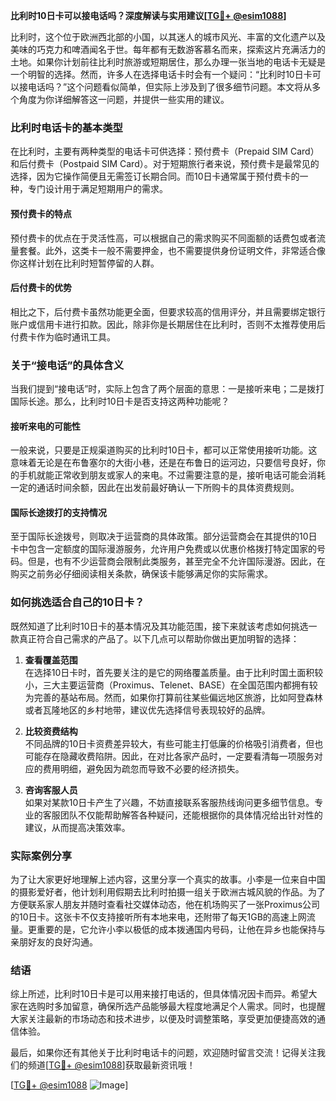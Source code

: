 **比利时10日卡可以接电话吗？深度解读与实用建议[[TG💪+ @esim1088](https://t.me/s/esim1088)]**

比利时，这个位于欧洲西北部的小国，以其迷人的城市风光、丰富的文化遗产以及美味的巧克力和啤酒闻名于世。每年都有无数游客慕名而来，探索这片充满活力的土地。如果你计划前往比利时旅游或短期居住，那么办理一张当地的电话卡无疑是一个明智的选择。然而，许多人在选择电话卡时会有一个疑问：“比利时10日卡可以接电话吗？”这个问题看似简单，但实际上涉及到了很多细节问题。本文将从多个角度为你详细解答这一问题，并提供一些实用的建议。

### 比利时电话卡的基本类型

在比利时，主要有两种类型的电话卡可供选择：预付费卡（Prepaid SIM Card）和后付费卡（Postpaid SIM Card）。对于短期旅行者来说，预付费卡是最常见的选择，因为它操作简便且无需签订长期合同。而10日卡通常属于预付费卡的一种，专门设计用于满足短期用户的需求。

#### 预付费卡的特点
预付费卡的优点在于灵活性高，可以根据自己的需求购买不同面额的话费包或者流量套餐。此外，这类卡一般不需要押金，也不需要提供身份证明文件，非常适合像你这样计划在比利时短暂停留的人群。

#### 后付费卡的优势
相比之下，后付费卡虽然功能更全面，但要求较高的信用评分，并且需要绑定银行账户或信用卡进行扣款。因此，除非你是长期居住在比利时，否则不太推荐使用后付费卡作为临时通讯工具。

### 关于“接电话”的具体含义

当我们提到“接电话”时，实际上包含了两个层面的意思：一是接听来电；二是拨打国际长途。那么，比利时10日卡是否支持这两种功能呢？

#### 接听来电的可能性
一般来说，只要是正规渠道购买的比利时10日卡，都可以正常使用接听功能。这意味着无论是在布鲁塞尔的大街小巷，还是在布鲁日的运河边，只要信号良好，你的手机就能正常收到朋友或家人的来电。不过需要注意的是，接听电话可能会消耗一定的通话时间余额，因此在出发前最好确认一下所购卡的具体资费规则。

#### 国际长途拨打的支持情况
至于国际长途拨号，则取决于运营商的具体政策。部分运营商会在其提供的10日卡中包含一定额度的国际漫游服务，允许用户免费或以优惠价格拨打特定国家的号码。但是，也有不少运营商会限制此类服务，甚至完全不允许国际漫游。因此，在购买之前务必仔细阅读相关条款，确保该卡能够满足你的实际需求。

### 如何挑选适合自己的10日卡？

既然知道了比利时10日卡的基本情况及其功能范围，接下来就该考虑如何挑选一款真正符合自己需求的产品了。以下几点可以帮助你做出更加明智的选择：

1. **查看覆盖范围**  
   在选择10日卡时，首先要关注的是它的网络覆盖质量。由于比利时国土面积较小，三大主要运营商（Proximus、Telenet、BASE）在全国范围内都拥有较为完善的基站布局。然而，如果你打算前往某些偏远地区旅游，比如阿登森林或者瓦隆地区的乡村地带，建议优先选择信号表现较好的品牌。

2. **比较资费结构**  
   不同品牌的10日卡资费差异较大，有些可能主打低廉的价格吸引消费者，但也可能存在隐藏收费陷阱。因此，在对比各家产品时，一定要看清每一项服务对应的费用明细，避免因为疏忽而导致不必要的经济损失。

3. **咨询客服人员**  
   如果对某款10日卡产生了兴趣，不妨直接联系客服热线询问更多细节信息。专业的客服团队不仅能帮助解答各种疑问，还能根据你的具体情况给出针对性的建议，从而提高决策效率。

### 实际案例分享

为了让大家更好地理解上述内容，这里分享一个真实的故事。小李是一位来自中国的摄影爱好者，他计划利用假期去比利时拍摄一组关于欧洲古城风貌的作品。为了方便联系家人朋友并随时查看社交媒体动态，他在机场购买了一张Proximus公司的10日卡。这张卡不仅支持接听所有本地来电，还附带了每天1GB的高速上网流量。更重要的是，它允许小李以极低的成本拨通国内号码，让他在异乡也能保持与亲朋好友的良好沟通。

### 结语

综上所述，比利时10日卡是可以用来接打电话的，但具体情况因卡而异。希望大家在选购时多加留意，确保所选产品能够最大程度地满足个人需求。同时，也提醒大家关注最新的市场动态和技术进步，以便及时调整策略，享受更加便捷高效的通信体验。

最后，如果你还有其他关于比利时电话卡的问题，欢迎随时留言交流！记得关注我们的频道[[TG💪+ @esim1088](https://t.me/s/esim1088)]获取最新资讯哦！

[[TG💪+ @esim1088](https://t.me/s/esim1088) ![Image](https://i.postimg.cc/4NQfJmqS/Snipaste-2025-05-13-00-14-12.png)]